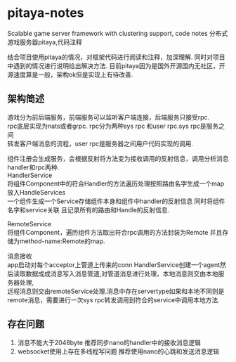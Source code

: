 # pitaya-notes
Scalable game server framework with clustering support, code notes
分布式游戏服务器pitaya,代码注释

结合项目使用pitaya的情况，对框架代码进行阅读和注释，加深理解. 同时对项目中遇到的情况进行说明给出解决方法.
目前pitaya因为是国外开源国内无社区，开源速度算是一般，架构ok但是实现上有待改善.

## 架构简述
游戏分为前后端服务，前端服务可以监听客户端连接，后端服务只接受rpc.      
rpc底层实现为nats或者grpc. rpc分为两种sys rpc 和user rpc.sys rpc是服务之间      
转发客户端消息的流程，user rpc是服务器之间用户代码实现的调用.       

组件注册会生成服务，会根据反射将方法变为接收调用的反射信息，调用分析消息handler和rpc两种.       
HandlerService      
将组件Component中的符合Handler的方法遍历处理按照路由名字生成一个map放入HandleServices       
一个组件生成一个Service存储组件本身和组件中handler的反射信息 同时将组件名字和service关联 且记录所有的路由和Handle的反射信息.        

RemoteService       
将组件Component，遍历组件方法取出符合rpc调用的方法封装为Remote 并且存储为method-name:Remote的map.       

消息接收        
app启动对每个acceptor上管道上传来的conn HandlerService创建一个agent然后读取数据成成消息写入消息管道,对管道消息进行处理，本地消息则交由本地服务器处理,  
远程消息则交由remoteService处理.消息中存在servertype如果和本地不同则是remote消息，需要进行一次sys rpc转发调用到符合的service中调用本地方法.         

## 存在问题
1. 消息不能大于2048byte
   推荐同步nano的handler中的接收消息逻辑
2. websocket使用上存在多线程写问题
   推荐使用nano的心跳和发送消息逻辑

